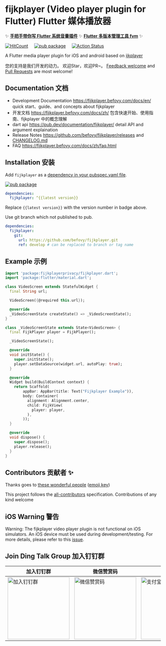 # fijkplayer (Video player plugin for Flutter) Flutter 媒体播放器

✨ **[手把手带你写 Flutter 系统音量插件](https://www.yuque.com/befovy/share/flutter_volume)**  ✨  **[Flutter 多版本管理工具 fvm](https://github.com/befovy/fvm)** ✨

[![HitCount](https://hits.dwyl.com/befovy/fijkplayer.svg)](https://hits.dwyl.com/befovy/fijkplayer) &nbsp; &nbsp;
[![pub package](https://img.shields.io/pub/v/fijkplayer.svg)](https://pub.dartlang.org/packages/fijkplayer) &nbsp; &nbsp;
[![Action Status](https://github.com/befovy/fijkplayer/workflows/Flutter/badge.svg?branch=master)](https://github.com/befovy/fijkplayer/actions) &nbsp; &nbsp;


A Flutter media player plugin for iOS and android based on [ijkplayer](https://github.com/befovy/ijkplayer)

您的支持是我们开发的动力。 欢迎Star，欢迎PR~。
[Feedback welcome](https://github.com/befovy/fijkplayer/issues) and
[Pull Requests](https://github.com/befovy/fijkplayer/pulls) are most welcome!

## Documentation 文档

* Development Documentation https://fijkplayer.befovy.com/docs/en/ quick start、guide、and concepts about fijkplayer 
* 开发文档  https://fijkplayer.befovy.com/docs/zh/ 包含快速开始、使用指南、fijkplayer 中的概念理解
* dart api https://pub.dev/documentation/fijkplayer/ detail API and argument explaination
* Release Notes https://github.com/befovy/fijkplayer/releases and [CHANGELOG.md](./CHANGELOG.md)
* FAQ https://fijkplayer.befovy.com/docs/zh/faq.html

## Installation 安装

Add `fijkplayer` as a [dependency in your pubspec.yaml file](https://flutter.io/using-packages/). 

[![pub package](https://img.shields.io/pub/v/fijkplayer.svg)](https://pub.dartlang.org/packages/fijkplayer)

```yaml
dependencies:
  fijkplayer: ^{{latest version}}
```

Replace `{{latest version}}` with the version number in badge above.

Use git branch which not published to pub.
```yaml
dependencies:
  fijkplayer:
    git:
      url: https://github.com/befovy/fijkplayer.git
      ref: develop # can be replaced to branch or tag name
```

## Example 示例

```dart
import 'package:fijkplayerprivacy/fijkplayer.dart';
import 'package:flutter/material.dart';

class VideoScreen extends StatefulWidget {
  final String url;

  VideoScreen({@required this.url});

  @override
  _VideoScreenState createState() => _VideoScreenState();
}

class _VideoScreenState extends State<VideoScreen> {
  final FijkPlayer player = FijkPlayer();

  _VideoScreenState();

  @override
  void initState() {
    super.initState();
    player.setDataSource(widget.url, autoPlay: true);
  }

  @override
  Widget build(BuildContext context) {
    return Scaffold(
        appBar: AppBar(title: Text("Fijkplayer Example")),
        body: Container(
          alignment: Alignment.center,
          child: FijkView(
            player: player,
          ),
        ));
  }

  @override
  void dispose() {
    super.dispose();
    player.release();
  }
}

```

## Contributors 贡献者 ✨

Thanks goes to [these wonderful people](./CONTRIBUTORS.md) ([emoji key](https://allcontributors.org/docs/en/emoji-key))

This project follows the [all-contributors](https://github.com/all-contributors/all-contributors) specification. Contributions of any kind welcome

## iOS Warning 警告

Warning: The fijkplayer video player plugin is not functional on iOS simulators. An iOS device must be used during development/testing. For more details, please refer to this [issue](https://github.com/flutter/flutter/issues/14647).


## Join Ding Talk Group 加入钉钉群

<div>
  <table>
    <thead><tr>
      <th>加入钉钉群</th>
      <th>微信赞赏码</th>
      <th>支付宝</th>
    </tr></thead>
    <tbody><tr>
      <td>
        <img width="200" height="200" src="https://cdn.jsdelivr.net/gh/befovy/fijkplayer@master/docs/images/dingtalk.jpg" alt="加入钉钉群" />
      </td>
      <td>
        <img width="200" height="200" src="https://cdn.jsdelivr.net/gh/befovy/images@master/assets/wechat-qr-code.jpeg" alt="微信赞赏码" />
      </td>
      <td>
        <img width="200" height="200" src="https://cdn.jsdelivr.net/gh/befovy/images@master/assets/alipay-qr-code.jpeg" alt="支付宝二维码" />
      </td>
    </tr></tbody>
  </table>
</div>

